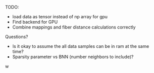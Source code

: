TODO:

- load data as tensor instead of np array for gpu
- Find backend for GPU
- Combine mappings and fiber distance calculations correctly

Questions?

- Is it okay to assume the all data samples can be in ram at the same time?
- Sparsity parameter vs BNN (number neighbors to include)?

w
